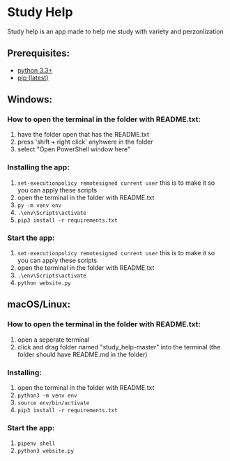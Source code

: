 # Study Help

Study help is an app made to help me study with variety and perzonlization

## Prerequisites:

* [python 3.3+](https://www.python.org/)
* [pip (latest)](https://pip.pypa.io/en/stable/installing/)

## Windows:
### How to open the terminal in the folder with README.txt:
1. have the folder open that has the README.txt 
2. press 'shift + right click' anyhwere in the folder
3. select "Open PowerShell window here"

### Installing the app:
1. ```set-executionpolicy remotesigned current user``` this is to make it so you can apply these scripts
2. open the terminal in the folder with README.txt
3. ```py -m venv env```
4. ```.\env\Scripts\activate```
5. ```pip3 install -r requirements.txt```

### Start the app:
1. ```set-executionpolicy remotesigned current user``` this is to make it so you can apply these scripts
2. open the terminal in the folder with README.txt
3. ```.\env\Scripts\activate```
4. ```python website.py```


## macOS/Linux:

### How to open the terminal in the folder with README.txt:
1. open a seperate terminal
2. click and drag folder named "study_help-master" into the terminal (the folder should have README.md in the folder)

### Installing:
1. open the terminal in the folder with README.txt
2. ```python3 -m venv env```
3. ```source env/bin/activate```
4. ```pip3 install -r requirements.txt```

### Start the app:
1. ```pipenv shell```
2. ```python3 website.py```
